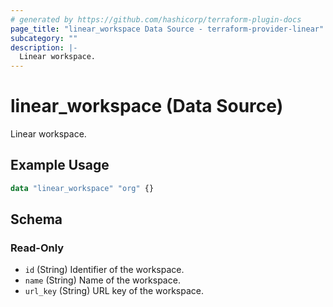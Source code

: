 ```yaml
---
# generated by https://github.com/hashicorp/terraform-plugin-docs
page_title: "linear_workspace Data Source - terraform-provider-linear"
subcategory: ""
description: |-
  Linear workspace.
---
```


# linear_workspace (Data Source)

Linear workspace.

## Example Usage

```terraform
data "linear_workspace" "org" {}
```

<!-- schema generated by tfplugindocs -->
## Schema

### Read-Only

- `id` (String) Identifier of the workspace.
- `name` (String) Name of the workspace.
- `url_key` (String) URL key of the workspace.


